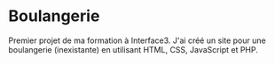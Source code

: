 # Boulangerie
Premier projet de ma formation à Interface3. J'ai créé un site pour une boulangerie (inexistante) en utilisant HTML, CSS, JavaScript et PHP.
